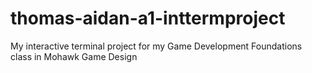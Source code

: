 # thomas-aidan-a1-inttermproject
My interactive terminal project for my Game Development Foundations class in Mohawk Game Design
